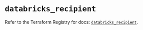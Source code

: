 # `databricks_recipient`

Refer to the Terraform Registry for docs: [`databricks_recipient`](https://registry.terraform.io/providers/databricks/databricks/1.62.0/docs/resources/recipient).
